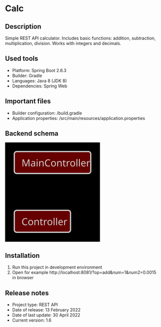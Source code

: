 # Calc

## Description
Simple REST API calculator. Includes basic functions: addition, subtraction, multiplication, division. Works with
integers and decimals.

## Used tools
* Platform: Spring Boot 2.6.3
* Builder: Gradle
* Languages: Java 8 (JDK 8)
* Dependencies: Spring Web

## Important files
* Builder configuration: /build.gradle
* Application properties: /src/main/resources/application.properties

## Backend schema
![Element relationships](readme/back-schema.svg)

## Installation
1. Run this project in development environment
2. Open for example http://localhost:8081/?op=add&num=1&num2=0.0015 in browser

## Release notes
* Project type: REST API
* Date of release: 13 February 2022
* Date of last update: 30 April 2022
* Current version: 1.6
